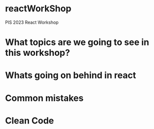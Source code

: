# reactWorkShop
PIS 2023 React Workshop

# What topics are we going to see in this workshop?
  # Whats going on behind in react
  # Common mistakes
  # Clean Code
#